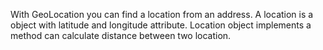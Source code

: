 With GeoLocation you can find a location from an address. A location is a object with latitude and longitude attribute.
Location object implements a method can calculate distance between two location.
